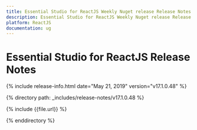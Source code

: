 ```yaml
---
title: Essential Studio for ReactJS Weekly Nuget release Release Notes  
description: Essential Studio for ReactJS Weekly Nuget release Release Notes  
platform: ReactJS
documentation: ug
---
```


# Essential Studio for ReactJS  Release Notes  

{% include release-info.html date="May 21, 2019"  version="v17.1.0.48" %} 


{% directory path: _includes/release-notes/v17.1.0.48 %}

{% include {{file.url}} %}

{% enddirectory %}